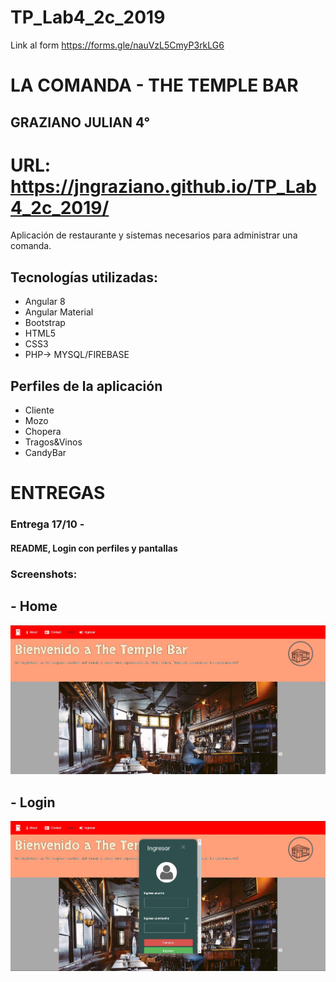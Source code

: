 # TP_Lab4_2c_2019

   Link al form https://forms.gle/nauVzL5CmyP3rkLG6

# LA COMANDA - THE TEMPLE BAR
## GRAZIANO JULIAN 4° 
# URL: https://jngraziano.github.io/TP_Lab4_2c_2019/
Aplicación de restaurante y sistemas necesarios para administrar una comanda. 

## Tecnologías utilizadas:
- Angular 8
- Angular Material
- Bootstrap
- HTML5
- CSS3
- PHP-> MYSQL/FIREBASE

## Perfiles de la aplicación

- Cliente
- Mozo
- Chopera
- Tragos&Vinos
- CandyBar

# ENTREGAS 

### Entrega 17/10 -
#### README, Login con perfiles y pantallas 

### Screenshots:

## - Home
![alt text](Screenshots/Home.jpg)

## - Login
![alt text](Screenshots/Login.jpg)
